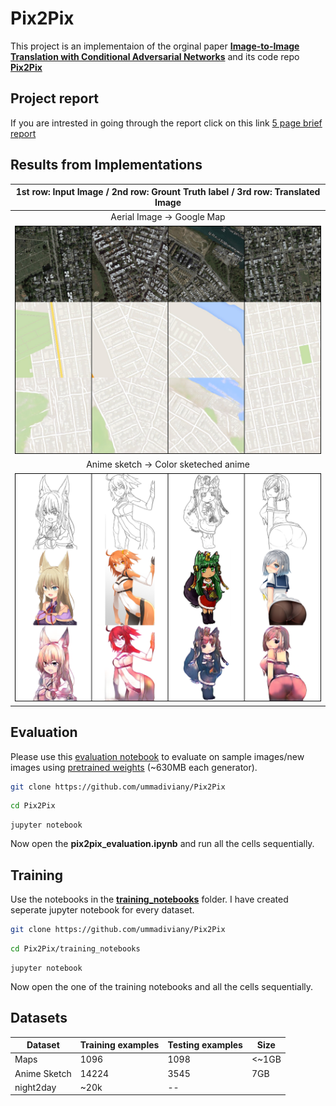 # Pix2Pix

This project is an implementaion of the orginal paper **[Image-to-Image Translation with Conditional Adversarial Networks](https://arxiv.org/abs/1611.07004)** and its code repo **[Pix2Pix](https://github.com/phillipi/pix2pix)**

## Project report
If you are intrested in going through the report click on this link [5 page brief report](Image_to_Image_Translation_with_Conditional_Adversarial_Networks-3.pdf)

## Results from Implementations
|1st row: Input Image / 2nd row: Grount Truth label / 3rd row: Translated Image|
|:---:|
|Aerial Image &rarr; Google Map|
|![](res/map_res.png)|
|Anime sketch &rarr; Color sketeched anime|
|![](res/anime_res.png)|

## Evaluation 
Please use this [evaluation notebook](pix2pix_evaluation.ipynb) to evaluate on sample images/new images using [pretrained weights](https://drive.google.com/drive/folders/1UIvTQdePZz_1pKI9KrErS4I3AhQyzAIL?usp=sharing) (~630MB each generator).

```bash
git clone https://github.com/ummadiviany/Pix2Pix
```
```bash
cd Pix2Pix
```
```
jupyter notebook
```
Now open the **pix2pix_evaluation.ipynb** and run all the cells sequentially.

## Training
Use the notebooks in the **[training_notebooks](https://github.com/ummadiviany/Pix2Pix/tree/main/training_notebooks)** folder. I have created seperate jupyter notebook for every dataset.

```bash
git clone https://github.com/ummadiviany/Pix2Pix
```
```bash
cd Pix2Pix/training_notebooks
```
```
jupyter notebook
```

Now open the one of the training notebooks and all the cells sequentially.

## Datasets
|Dataset        | Training examples | Testing examples  | Size|
|---------------|-------------------|-------------------|-----|
|Maps           |1096               |1098               |<~1GB
|Anime Sketch   |14224              |3545               |7GB
|night2day      |~20k               |--                 |